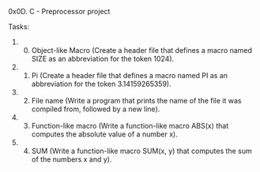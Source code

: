 0x0D. C - Preprocessor project

Tasks:
1. 0. Object-like Macro (Create a header file that defines a macro named SIZE as an abbreviation for the token 1024).
2. 1. Pi (Create a header file that defines a macro named PI as an abbreviation for the token 3.14159265359).
3. 2. File name (Write a program that prints the name of the file it was compiled from, followed by a new line).
4. 3. Function-like macro (Write a function-like macro ABS(x) that computes the absolute value of a number x).
5. 4. SUM (Write a function-like macro SUM(x, y) that computes the sum of the numbers x and y).
